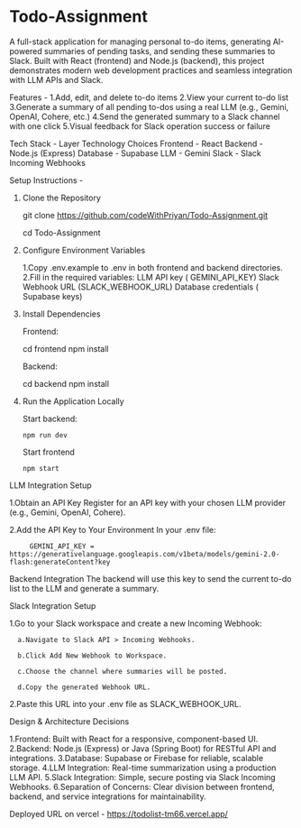 # Todo-Assignment

A full-stack application for managing personal to-do items, generating AI-powered summaries of pending tasks, and sending these summaries to Slack. Built with React (frontend) and Node.js (backend), this project demonstrates modern web development practices and seamless integration with LLM APIs and Slack.

Features -
  1.Add, edit, and delete to-do items
  2.View your current to-do list
  3.Generate a summary of all pending to-dos using a real LLM (e.g., Gemini, OpenAI, Cohere, etc.)
  4.Send the generated summary to a Slack channel with one click
  5.Visual feedback for Slack operation success or failure

Tech Stack -
Layer	Technology Choices
Frontend -	React
Backend -	Node.js (Express) 
Database -	Supabase
LLM -	Gemini
Slack -	Slack Incoming Webhooks

Setup Instructions -

1. Clone the Repository
   
   git clone https://github.com/codeWithPriyan/Todo-Assignment.git
   
   cd Todo-Assignment

3. Configure Environment Variables

    1.Copy .env.example to .env in both frontend and backend directories.
    2.Fill in the required variables:
       LLM API key ( GEMINI_API_KEY)
       Slack Webhook URL (SLACK_WEBHOOK_URL)
       Database credentials ( Supabase keys)

4. Install Dependencies

   Frontend:
   
     cd frontend
     npm install

   Backend:
   
     cd backend
     npm install

5. Run the Application Locally

    Start backend:

       npm run dev
      
    Start frontend 

       npm start
   
LLM Integration Setup

   1.Obtain an API Key
      Register for an API key with your chosen LLM provider (e.g., Gemini, OpenAI, Cohere).

   2.Add the API Key to Your Environment
      In your .env file:
      
         GEMINI_API_KEY = https://generativelanguage.googleapis.com/v1beta/models/gemini-2.0-flash:generateContent?key

Backend Integration
The backend will use this key to send the current to-do list to the LLM and generate a summary.



Slack Integration Setup

  1.Go to your Slack workspace and create a new Incoming Webhook:
  
      a.Navigate to Slack API > Incoming Webhooks.
      
      b.Click Add New Webhook to Workspace.
      
      c.Choose the channel where summaries will be posted.
      
      d.Copy the generated Webhook URL.
      
  2.Paste this URL into your .env file as SLACK_WEBHOOK_URL.


Design & Architecture Decisions

  1.Frontend: Built with React for a responsive, component-based UI.
  2.Backend: Node.js (Express) or Java (Spring Boot) for RESTful API and integrations.
  3.Database: Supabase or Firebase for reliable, scalable storage.
  4.LLM Integration: Real-time summarization using a production LLM API.
  5.Slack Integration: Simple, secure posting via Slack Incoming Webhooks.
  6.Separation of Concerns: Clear division between frontend, backend, and service integrations for maintainability.

Deployed URL on vercel - https://todolist-tm66.vercel.app/
   

